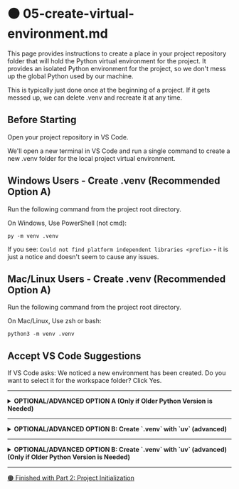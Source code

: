# 🟠 05-create-virtual-environment.md

This page provides instructions to create a place in your project repository folder that will hold the Python virtual environment for the project. 
It provides an isolated Python environment for the project, so we don't mess up the global Python used by our machine. 

This is typically just done once at the beginning of a project.
If it gets messed up, we can delete .venv and recreate it at any time. 


## Before Starting

Open your project repository in VS Code. 

We'll open a new terminal in VS Code and run a single command to create a new .venv folder for the local project virtual environment.

## Windows Users - Create .venv (Recommended Option A)

Run the following command from the project root directory.
 
On Windows, Use PowerShell (not cmd):

```shell
py -m venv .venv
```

If you see: `Could not find platform independent libraries <prefix>` - it is just a notice and doesn't seem to cause any issues. 

## Mac/Linux Users - Create .venv (Recommended Option A)

Run the following command from the project root directory.

On Mac/Linux, Use zsh or bash:

```shell
python3 -m venv .venv
```

## Accept VS Code Suggestions

If VS Code asks: We noticed a new environment has been created. 
Do you want to select it for the workspace folder?
Click Yes. 

---

<details>
<summary><strong>OPTIONAL/ADVANCED OPTION A (Only if Older Python Version is Needed)</strong></summary>

*Do not continue with this section unless you are using complex tools like Apache Kafka or Apache Spark that may take a while to catch up to the latest version of Python. Know these instructions are here when you need them later.*

Most projects can use the latest Python 3.x, but some tools (like Apache Kafka or Apache Spark) may require an older version.
First, see the machine setup instructions to install additional versions of Python. 
Then, specify the required version when creating the virtual environment. 
For example:

### On Windows, Use PowerShell (NOT cmd)

```powershell
py -3.11 -m venv .venv
```

### On Mac/Linux, Use Default Terminal (e.g., zsh or bash)

```shell
pyenv local 3.11.11
python3 -m venv .venv
```

</details>

---

<details>
<summary><strong>OPTIONAL/ADVANCED OPTION B: Create `.venv` with `uv` (advanced)</strong></summary>

The latest virtual environment manager [`uv`](https://github.com/astral-sh/uv) is fast and works across platforms.

If you've already installed `uv` (see Part 1: Machine Setup), you can create your `.venv` with:

```bash
uv venv
```

This creates the same `.venv` folder, ready for activation and use.

This works on **Windows (PowerShell)**, **macOS**, **Linux**, and **WSL**.

IMPORTANT: Remember to use Option B commands in the Repeatable Workflow as well. 

</details>


---

<details>
<summary><strong>OPTIONAL/ADVANCED OPTION B: Create `.venv` with `uv` (advanced) (Only if Older Python Version is Needed)</strong></summary>

The latest virtual environment manager [`uv`](https://github.com/astral-sh/uv) is fast and works across platforms.

If you've already installed `uv` (see Part 1: Machine Setup), you can create your `.venv` with:

```bash
uv venv
```

This creates the same `.venv` folder, ready for activation and use.

This works on **Windows (PowerShell)**, **macOS**, **Linux**, and **WSL**.

IMPORTANT: Remember to use Option B commands in the Repeatable Workflow as well. 

</details>


---

[🟠 Finished with Part 2: Project Initialization](PROJECT-INITIALIZATION.md)
